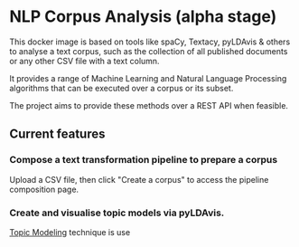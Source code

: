 # NLP Corpus Analysis (alpha stage)

This docker image is based on tools like spaCy, Textacy, pyLDAvis & others to analyse a text corpus, such as the collection of all published documents or any other CSV file with a text column.

It provides a range of Machine Learning and Natural Language Processing algorithms that can be executed over a corpus or its subset.

The project aims to provide these methods over a REST API when feasible.

## Current features

### Compose a text transformation pipeline to prepare a corpus

Upload a CSV file, then click "Create a corpus" to access the pipeline composition page.

### Create and visualise topic models via pyLDAvis.

[Topic Modeling](https://en.wikipedia.org/wiki/Topic_model) technique is use